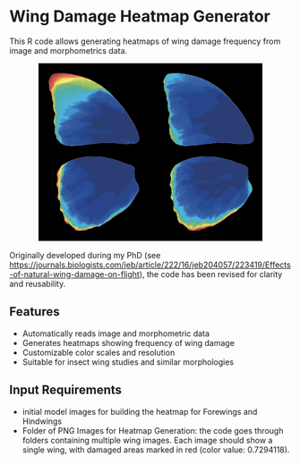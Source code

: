 # Wing Damage Heatmap Generator

This R code allows generating heatmaps of wing damage frequency from image and morphometrics data.

<p align="center">
  <img src="images/heatmap_example.png" alt="Wing Damage Heatmap" width="400"/>
</p>

Originally developed during my PhD (see https://journals.biologists.com/jeb/article/222/16/jeb204057/223419/Effects-of-natural-wing-damage-on-flight),
the code has been revised for clarity and reusability.

## Features

- Automatically reads image and morphometric data
- Generates heatmaps showing frequency of wing damage
- Customizable color scales and resolution
- Suitable for insect wing studies and similar morphologies

## Input Requirements

- initial model images for building the heatmap for Forewings and Hindwings
- Folder of PNG Images for Heatmap Generation: the code goes through folders containing multiple wing images. Each image should show a single wing, with damaged areas marked in red (color value: 0.7294118).
